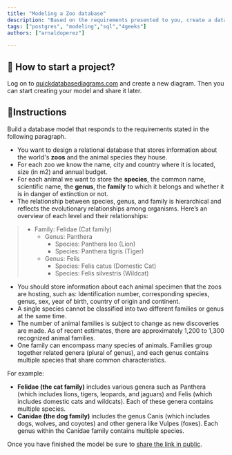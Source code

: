 ```yaml
---
title: "Modeling a Zoo database"
description: "Based on the requirements presented to you, create a database model that responds to the proposal."
tags: ["postgres", "modeling","sql","4geeks"]
authors: ["arnaldoperez"]

---
```


<onlyfor saas="true" withBanner="true">

## 🌱 How to start a project?

Log on to [quickdatabasediagrams.com](https://app.quickdatabasediagrams.com) and create a new diagram. Then you can start creating your model and share it later.

</onlyfor>

## 📝Instructions

Build a database model that responds to the requirements stated in the following paragraph.

- You want to design a relational database that stores information about the world's **zoos** and the animal species they house.
- For each zoo we know the name, city and country where it is located, size (in m2) and annual budget.
- For each animal we want to store the **species**, the common name, scientific name, the **genus**, the **family** to which it belongs and whether it is in danger of extinction or not.
- The relationship between species, genus, and family is hierarchical and reflects the evolutionary relationships among organisms. Here’s an overview of each level and their relationships:

>- Family: Felidae (Cat family)
>   - Genus: Panthera
>     - Species: Panthera leo (Lion)
>     - Species: Panthera tigris (Tiger)
>   - Genus: Felis
>     - Species: Felis catus (Domestic Cat)
>     - Species: Felis silvestris (Wildcat)

- You should store information about each animal specimen that the zoos are hosting, such as: Identification number, corresponding species, genus, sex, year of birth, country of origin and continent.
- A single species cannot be classified into two different families or genus at the same time.
- The number of animal families is subject to change as new discoveries are made. As of recent estimates, there are approximately 1,200 to 1,300 recognized animal families.
- One family can encompass many species of animals. Families group together related genera (plural of genus), and each genus contains multiple species that share common characteristics.

For example:

- **Felidae (the cat family)** includes various genera such as Panthera (which includes lions, tigers, leopards, and jaguars) and Felis (which includes domestic cats and wildcats). Each of these genera contains multiple species.
- **Canidae (the dog family)** includes the genus Canis (which includes dogs, wolves, and coyotes) and other genera like Vulpes (foxes). Each genus within the Canidae family contains multiple species.

Once you have finished the model be sure to [share the link in public](https://4geeks.com/lesson/learn-in-public).
